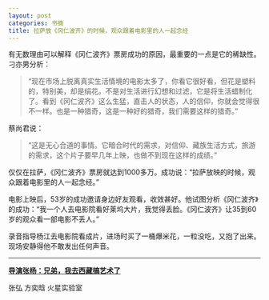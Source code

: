 ```yaml
---
layout: post
categories: 书摘
title: 拉萨放《冈仁波齐》的时候，观众跟着电影里的人一起念经
---
```


有无数理由可以解释《冈仁波齐》票房成功的原因，最重要的一点是它的稀缺性。刁亦男分析：

>“现在市场上脱离真实生活情境的电影太多了，你看它很好看，但花是塑料的，特别美，却是绢花。不是对生活进行幻想和过滤，它是将生活蜡制化了。看到《冈仁波齐》这么生猛，直击人的状态，人的信仰，你就会觉得很不一样。也是一种猎奇，这是一种好的猎奇，我们需要这样的猎奇。”

蔡尚君说：

>“这是无心合道的事情。它暗合时代的需求，对信仰、藏族生活方式，旅游的需求，这个片子要早几年上映，也做不到现在这样的成绩。”

仅仅在拉萨，《冈仁波齐》票房就达到1000多万。成功说：“拉萨放映的时候，观众跟着电影里的人一起念经。”

电影上映后，53岁的成功邀请身边好友观看，收效甚好。他试图分析《冈仁波齐》的成功：“我一个人去电影院看好莱坞大片，我觉得丢脸。《冈仁波齐》让35到60岁的观众看一部电影不丢人。”

录音指导杨江去电影院看成片，进场时买了一桶爆米花，一粒没吃，又抱了出来。现场安静得他不敢发出任何声音。

---

**[导演张杨：兄弟，我去西藏搞艺术了](https://mp.weixin.qq.com/s/bXFSeXSMnOCGX143TLuJjQ)**

张弘 方奕晗 火星实验室